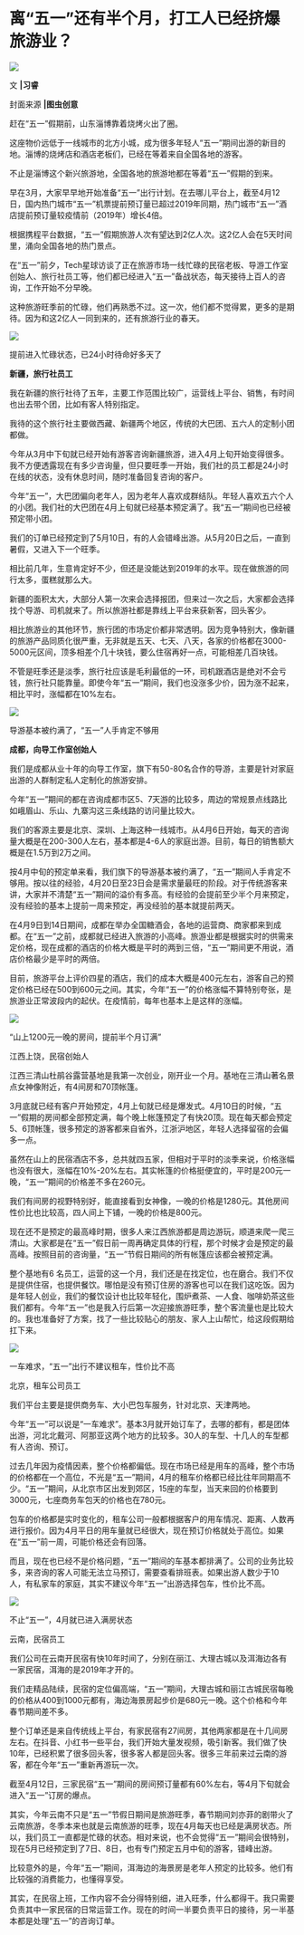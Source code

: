 # 离“五一”还有半个月，打工人已经挤爆旅游业？

![](https://inews.gtimg.com/newsapp_bt/0/15778568628/1000)

文 **|习睿**

封面来源 **|图虫创意**

赶在“五一”假期前，山东淄博靠着烧烤火出了圈。

这座物价远低于一线城市的北方小城，成为很多年轻人“五一”期间出游的新目的地。淄博的烧烤店和酒店老板们，已经在等着来自全国各地的游客。

不止是淄博这个新兴旅游地，全国各地的旅游地都在等着“五一”假期的到来。

早在3月，大家早早地开始准备“五一”出行计划。在去哪儿平台上，截至4月12日，国内热门城市“五一”机票提前预订量已超过2019年同期，热门城市“五一”酒店提前预订量较疫情前（2019年）增长4倍。

根据携程平台数据，“五一”假期旅游人次有望达到2亿人次。这2亿人会在5天时间里，涌向全国各地的热门景点。

在“五一”前夕，Tech星球访谈了正在旅游市场一线忙碌的民宿老板、导游工作室创始人、旅行社员工等，他们都已经进入“五一”备战状态，每天接待上百人的咨询，工作开始不分早晚。

这种旅游旺季前的忙碌，他们再熟悉不过。这一次，他们都不觉得累，更多的是期待。因为和这2亿人一同到来的，还有旅游行业的春天。

![](https://inews.gtimg.com/newsapp_bt/0/14404678915/1000)

提前进入忙碌状态，已24小时待命好多天了

**新疆，旅行社员工**

我在新疆的旅行社待了五年，主要工作范围比较广，运营线上平台、销售，有时间也出去带个团，比如有客人特别指定。

我待的这个旅行社主要做西藏、新疆两个地区，传统的大巴团、五六人的定制小团都做。

今年从3月中下旬就已经开始有游客咨询新疆旅游，进入4月上旬开始变得很多。我不方便透露现在有多少咨询量，但只要旺季一开始，我们社的员工都是24小时在线的状态，没有休息时间，随时准备回复咨询的客户。

今年“五一”，大巴团偏向老年人，因为老年人喜欢成群结队。年轻人喜欢五六个人的小团。我们社的大巴团在4月上旬就已经基本预定满了。我“五一”期间也已经被预定带小团。

我们的订单已经预定到了5月10日，有的人会错峰出游。从5月20日之后，一直到暑假，又进入下一个旺季。

相比前几年，生意肯定好不少，但还是没能达到2019年的水平。现在做旅游的同行太多，蛋糕就那么大。

新疆的面积太大，大部分人第一次来会选择报团，但来过一次之后，大家都会选择找个导游、司机就来了。所以旅游社都是靠线上平台来获新客，回头客少。

相比旅游业的其他环节，旅行团的市场定价都非常透明。因为竞争特别大，像新疆的旅游产品同质化很严重，无非就是五天、七天、八天，各家的价格都在3000-5000元区间，顶多相差个几十块钱，要么住宿再好一点，可能相差几百块钱。

不管是旺季还是淡季，旅行社应该是毛利最低的一环，司机跟酒店是绝对不会亏钱，旅行社只能靠量。即使今年“五一”期间，我们也没涨多少价，因为涨不起来，相比平时，涨幅都在10%左右。

![](https://inews.gtimg.com/newsapp_bt/0/14404678915/1000)

导游基本被约满了，“五一”人手肯定不够用

**成都，向导工作室创始人**

我们是成都从业十年的向导工作室，旗下有50-80名合作的导游，主要是针对家庭出游的人群制定私人定制化的旅游安排。

今年“五一”期间的都在咨询成都市区5、7天游的比较多，周边的常规景点线路比如峨眉山、乐山、九寨沟这三条线路的访问量比较大。

我们的客源主要是北京、深圳、上海这种一线城市。从4月6日开始，每天的咨询量大概是在200-300人左右，基本都是4-6人的家庭出游。目前，每日的销售额大概是在1.5万到2万之间。

按4月中旬的预定单来看，我们旗下的导游基本被约满了，“五一”期间人手肯定不够用。按以往的经验，4月20日至23日会是需求量最旺的阶段。对于传统游客来讲，大家并不清楚“五一”期间的溢价有多高。有经验的会提前至少半个月来预定，没有经验的基本上提前一周来预定，再没经验的基本就提前两天。

在4月9日到14日期间，成都在举办全国糖酒会，各地的运营商、商家都来到成都。在“五一”之前，成都就已经进入旅游的小高峰。旅游业都是根据实时的供需来定价格，现在成都的酒店的价格大概是平时的两到三倍，“五一”期间更不用说，酒店价格最少是平时的两倍。

目前，旅游平台上评价四星的酒店，我们的成本大概是400元左右，游客自己的预定价格已经在500到600元之间。其实，今年“五一”的价格涨幅不算特别夸张，是旅游业正常波段内的起伏。在疫情前，每年也基本上是这样的涨幅。

![](https://inews.gtimg.com/newsapp_bt/0/14404678915/1000)

“山上1200元一晚的房间，提前半个月订满”

江西上饶，民宿创始人

江西三清山杜鹃谷露营基地是我第一次创业，刚开业一个月。基地在三清山著名景点女神像附近，有4间房和70顶帐篷。

3月底就已经有客户开始预定，4月上旬就已经是爆发式。4月10日的时候，“五一”假期的房间都全部预定满，每个晚上帐篷预定了有快20顶。现在每天都会预定5、6顶帐篷，很多预定的游客都来自省外，江浙沪地区，年轻人选择留宿的会偏多一点。

虽然在山上的民宿酒店不多，总共就四五家，但相对于平时的淡季来说，价格涨幅也没有很大，涨幅在10%-20%左右。其实帐篷的价格挺便宜的，平时是200元一晚，“五一”期间的价格差不多在260元。

我们有间房的视野特别好，能直接看到女神像，一晚的价格是1280元。其他房间性价比也比较高，四人间上下铺，一晚的价格是800元。

现在还不是预定的最高峰时期，很多人来江西旅游都是周边游玩，顺道来爬一爬三清山。大家都是在“五一”假日前一周再确定具体的行程，那个时候才会是预定的最高峰。按照目前的咨询量，“五一”节假日期间的所有帐篷应该都会被预定满。

整个基地有6
名员工，运营的这一个月，我们还是在找定位，也在磨合。我们不仅是提供住宿，也提供餐饮。哪怕是没有预订住房的游客也可以在我们这吃饭。因为是年轻人创业，我们的餐饮设计也比较年轻化，围炉煮茶、一人食、咖啡奶茶这些我们都有。今年“五一”也是我入行后第一次迎接旅游旺季，整个客流量也是比较大的。我也准备好了方案，找了一些比较贴心的朋友、家人上山帮忙，给这段假期给扛下来。

![](https://inews.gtimg.com/newsapp_bt/0/14404678915/1000)

一车难求，“五一”出行不建议租车，性价比不高

北京，租车公司员工

我们平台主要是提供商务车、大小巴包车服务，针对北京、天津两地。

今年“五一”可以说是“一车难求”。基本3月就开始订车了，去哪的都有，都是团体出游，河北北戴河、阿那亚这两个地方的比较多。30人的车型、十几人的车型都有人咨询、预订。

过去几年因为疫情因素，整个价格都偏低。现在市场已经是用车的高峰，整个市场的价格都在一个高位，不光是“五一”期间，4月的租车价格都已经比往年同期高不少。“五一”期间，从北京市区出发到郊区，15座的车型，当天来回的价格要到3000元，七座商务车包天的价格也在780元。

包车的价格都是实时变化的，租车公司一般都根据客户的用车情况、距离、人数再进行报价。因为4月平日的用车量就已经很大，现在预订价格就处于高位。如果在“五一”前一周，可能价格还会有回落。

而且，现在也已经不是价格问题，“五一”期间的车基本都排满了。公司的业务比较多，来咨询的客人可能无法立马预订，需要查看排班表。如果出游人数少于10人，有私家车的家庭，其实不建议今年“五一”出游选择包车，性价比不高。

![](https://inews.gtimg.com/newsapp_bt/0/14404678915/1000)

不止“五一”，4月就已进入满房状态

云南，民宿员工

我们公司在云南开民宿有快10年时间了，分别在丽江、大理古城以及洱海边各有一家民宿，洱海的是2019年才开的。

我们走精品陆续，民宿的定位偏高端，“五一”期间，大理古城和丽江古城民宿每晚的价格从400到1000元都有，海边海景房起步价是680元一晚。这个价格和今年春节期间差不多。

整个订单还是来自传统线上平台，有家民宿有27间房，其他两家都是在十几间房左右。在抖音、小红书一些平台，我们开始大量发视频，吸引新客。我们做了快10年，已经积累了很多回头客，很多客人都是回头客。很多三年前来过云南的游客，都在今年“五一”重新再游玩一次。

截至4月12日，三家民宿“五一”期间的房间预订量都有60%左右，等4月下旬就会进入“五一”订房的爆点。

其实，今年云南不只是“五一”节假日期间是旅游旺季，春节期间刘亦菲的剧带火了云南旅游，冬季本来也就是云南旅游的旺季，现在4月每天也已经是满房状态。所以，我们员工一直都是忙碌的状态。相对来说，也不会觉得“五一”期间会很特别，现在5月已经预定到了7日、8日，也有专门预定五月中旬的游客，错峰出游。

比较意外的是，今年“五一”期间，洱海边的海景房是老年人预定的比较多。他们有比较强的消费能力，也懂得享受。

其实，在民宿上班，工作内容不会分得特别细，进入旺季，什么都得干。我只需要负责其中一家民宿的日常运营工作。现在的时间一半要负责平日的接待，另一半基本都是处理“五一”的咨询订单。

